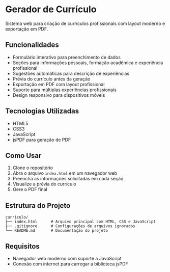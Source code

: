 # Gerador de Currículo

Sistema web para criação de currículos profissionais com layout moderno e exportação em PDF.

## Funcionalidades

- Formulário interativo para preenchimento de dados
- Seções para informações pessoais, formação acadêmica e experiência profissional
- Sugestões automáticas para descrição de experiências
- Prévia do currículo antes da geração
- Exportação em PDF com layout profissional
- Suporte para múltiplas experiências profissionais
- Design responsivo para dispositivos móveis

## Tecnologias Utilizadas

- HTML5
- CSS3
- JavaScript
- jsPDF para geração de PDF

## Como Usar

1. Clone o repositório
2. Abra o arquivo `index.html` em um navegador web
3. Preencha as informações solicitadas em cada seção
4. Visualize a prévia do currículo
5. Gere o PDF final

## Estrutura do Projeto

```
curriculo/
├── index.html      # Arquivo principal com HTML, CSS e JavaScript
├── .gitignore      # Configurações de arquivos ignorados
└── README.md       # Documentação do projeto
```

## Requisitos

- Navegador web moderno com suporte a JavaScript
- Conexão com internet para carregar a biblioteca jsPDF
